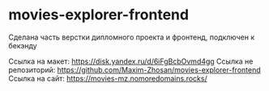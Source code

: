 # movies-explorer-frontend
Сделана часть верстки дипломного проекта и фронтенд, подключен к бекэнду

Ссылка на макет: https://disk.yandex.ru/d/6iFgBcbOvmd4gg
Ссылка не репозиторий: https://github.com/Maxim-Zhosan/movies-explorer-frontend
Cсылка на сайт: https://movies-mz.nomoredomains.rocks/
